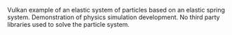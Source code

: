 Vulkan example of an elastic system of particles based on an elastic spring system. Demonstration of physics simulation development. No third party libraries used to solve the particle system.
